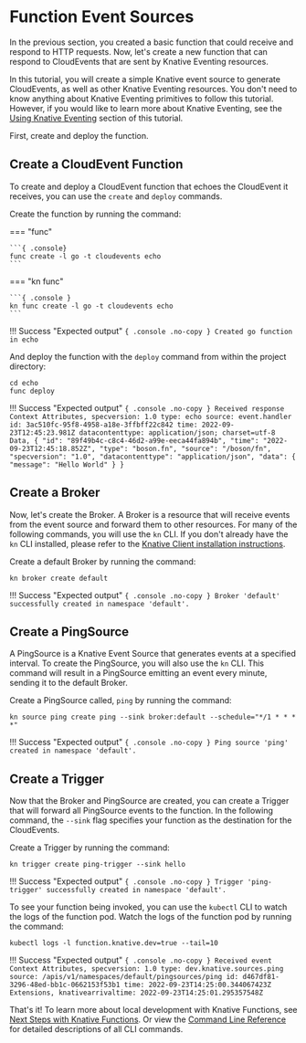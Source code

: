 # Function Event Sources

In the previous section, you created a basic function that could receive
and respond to HTTP requests. Now, let's create a new function that can respond
to CloudEvents that are sent by Knative Eventing resources.

In this tutorial, you will create a simple Knative event source to generate
CloudEvents, as well as other Knative Eventing resources. You don't need
to know anything about Knative Eventing primitives to follow this tutorial.
However, if you would like to learn more about Knative Eventing, see the
[Using Knative Eventing](./getting-started-eventing.md) section of this tutorial.

First, create and deploy the function.
## Create a CloudEvent Function

To create and deploy a CloudEvent function that echoes the CloudEvent it receives,
you can use the `create` and `deploy` commands.

Create the function by running the command:

=== "func"

    ```{ .console}
    func create -l go -t cloudevents echo
    ```

=== "kn func"

    ```{ .console }
    kn func create -l go -t cloudevents echo
    ```

!!! Success "Expected output"
    ```{ .console .no-copy }
    Created go function in echo
    ```

And deploy the function with the `deploy` command from within the project directory:

```{ .console}
cd echo
func deploy
```

!!! Success "Expected output"
    ```{ .console .no-copy }
      Received response
      Context Attributes,
        specversion: 1.0
        type: echo
        source: event.handler
        id: 3ac510fc-95f8-4958-a18e-3ffbff22c842
        time: 2022-09-23T12:45:23.981Z
        datacontenttype: application/json; charset=utf-8
      Data,
        {
          "id": "89f49b4c-c8c4-46d2-a99e-eeca44fa894b",
          "time": "2022-09-23T12:45:18.852Z",
          "type": "boson.fn",
          "source": "/boson/fn",
          "specversion": "1.0",
          "datacontenttype": "application/json",
          "data": {
            "message": "Hello World"
          }
        }
    ```

## Create a Broker

Now, let's create the Broker. A Broker is a resource that will receive events
from the event source and forward them to other resources.
For many of the following commands, you will use the `kn` CLI. If you don't
already have the `kn` CLI installed, please refer to the [Knative
Client installation instructions](https://knative.dev/docs/client/install-kn/).

Create a default Broker by running the command:

```{ .console }
kn broker create default
```

!!! Success "Expected output"
    ```{ .console .no-copy }
      Broker 'default' successfully created in namespace 'default'.
    ```

## Create a PingSource

A PingSource is a Knative Event Source that generates events at a specified interval.
To create the PingSource, you will also use the `kn` CLI. This command will
result in a PingSource emitting an event every minute, sending it to the
default Broker.

Create a PingSource called, `ping` by running the command:

```{ .console }
kn source ping create ping --sink broker:default --schedule="*/1 * * * *"
```

!!! Success "Expected output"
    ```{ .console .no-copy }
    Ping source 'ping' created in namespace 'default'.
    ```

## Create a Trigger

Now that the Broker and PingSource are created, you can create a Trigger that
will forward all PingSource events to the function. In the following command,
the `--sink` flag specifies your function as the destination for the CloudEvents.

Create a Trigger by running the command:

```{ .console }
kn trigger create ping-trigger --sink hello
```

!!! Success "Expected output"
    ```{ .console .no-copy }
    Trigger 'ping-trigger' successfully created in namespace 'default'.
    ```

To see your function being invoked, you can use the `kubectl` CLI to watch the
logs of the function pod. Watch the logs of the function pod by running the command:

```{ .console }
kubectl logs -l function.knative.dev=true --tail=10
```

!!! Success "Expected output"
    ```{ .console .no-copy }
    Received event
    Context Attributes,
      specversion: 1.0
      type: dev.knative.sources.ping
      source: /apis/v1/namespaces/default/pingsources/ping
      id: d467df81-3296-48ed-bb1c-0662153f53b1
      time: 2022-09-23T14:25:00.344067423Z
    Extensions,
      knativearrivaltime: 2022-09-23T14:25:01.295357548Z
    ```

That's it! To learn
more about local development with Knative Functions, see
[Next Steps with Knative Functions](../function-next-steps).
Or view the [Command Line Reference](https://github.com/knative-sandbox/kn-plugin-func/blob/main/docs/reference/func.md)
for detailed descriptions of all CLI commands.
